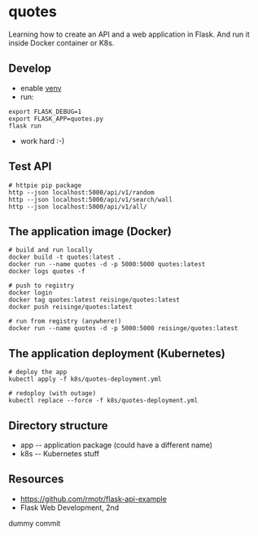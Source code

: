 # quotes

Learning how to create an API and a web application in Flask. And run it inside Docker container or K8s.

## Develop

* enable [venv](https://github.com/jreisinger/blog/blob/master/posts/python-venv.md)
* run:

```
export FLASK_DEBUG=1
export FLASK_APP=quotes.py
flask run
```

* work hard :-)

## Test API

```
# httpie pip package
http --json localhost:5000/api/v1/random
http --json localhost:5000/api/v1/search/wall
http --json localhost:5000/api/v1/all/
```

## The application image (Docker)

```
# build and run locally
docker build -t quotes:latest .
docker run --name quotes -d -p 5000:5000 quotes:latest
docker logs quotes -f

# push to registry
docker login
docker tag quotes:latest reisinge/quotes:latest
docker push reisinge/quotes:latest

# run from registry (anywhere!)
docker run --name quotes -d -p 5000:5000 reisinge/quotes:latest
```

## The application deployment (Kubernetes)

```
# deploy the app
kubectl apply -f k8s/quotes-deployment.yml

# redoploy (with outage)
kubectl replace --force -f k8s/quotes-deployment.yml
```

## Directory structure

* app -- application package (could have a different name)
* k8s -- Kubernetes stuff

## Resources

* https://github.com/rmotr/flask-api-example
* Flask Web Development, 2nd

dummy commit
